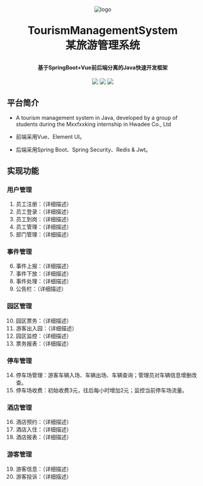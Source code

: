 <p align="center">
	<img alt="logo" src="https://oscimg.oschina.net/oscnet/up-d3d0a9303e11d522a06cd263f3079027715.png">
</p>
<h1 align="center" style="margin: 30px 0 30px; font-weight: bold;">TourismManagementSystem<br>某旅游管理系统</h1>
<h4 align="center">基于SpringBoot+Vue前后端分离的Java快速开发框架</h4>
<p align="center">
	<a href="https://gitee.com/y_project/RuoYi-Vue/stargazers"><img src="https://gitee.com/y_project/RuoYi-Vue/badge/star.svg?theme=dark"></a>
	<a href="https://gitee.com/y_project/RuoYi-Vue"><img src="https://img.shields.io/badge/RuoYi-v3.8.5-brightgreen.svg"></a>
	<a href="https://gitee.com/y_project/RuoYi-Vue/blob/master/LICENSE"><img src="https://img.shields.io/github/license/mashape/apistatus.svg"></a>
</p>

## 平台简介

* A tourism management system in Java, developed by a group of students during the Mxxfxxking internship in Hwadee Co., Ltd

* 前端采用Vue、Element UI。
* 后端采用Spring Boot、Spring Security、Redis & Jwt。

## 实现功能

### 用户管理
1. 员工注册：（详细描述）
2. 员工登录：（详细描述）
3. 员工到岗：（详细描述）
4. 员工管理：（详细描述）
5. 部门管理：（详细描述）
### 事件管理
6. 事件上报：（详细描述）
7. 事件下放：（详细描述）
8. 事件处理：（详细描述）
9. 公告栏：（详细描述）
### 园区管理
10. 园区票务：（详细描述）
11. 游客出入园：（详细描述）
12. 园区监控：（详细描述）
13. 票务报表：（详细描述）
### 停车管理
14. 停车场管理：游客车辆入场、车辆出场、车辆查询；管理员对车辆信息增删改查。
15. 停车场收费：初始收费3元，往后每小时增加2元；监控当前停车场流量。
### 酒店管理
16. 酒店预约：（详细描述）
17. 酒店入住：（详细描述）
18. 酒店报表：（详细描述）
### 游客管理
19. 游客信息：（详细描述）
20. 游客投诉：（详细描述）